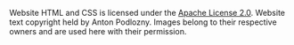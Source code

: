 Website HTML and CSS is licensed under the [Apache License 2.0](https://github.com/apodl1/antonpodlozny.com/blob/main/Apache-2.0).
Website text copyright held by Anton Podlozny.
Images belong to their respective owners and are used here with their permission.
